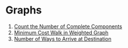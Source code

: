 # Graphs

1. [Count the Number of Complete Components](./CompleteComponents.cpp)
2. [Minimum Cost Walk in Weighted Graph](./WeightedGraphCostWalk.cpp)
3. [Number of Ways to Arrive at Destination](./ShortedWaysToReachDestination.cpp)